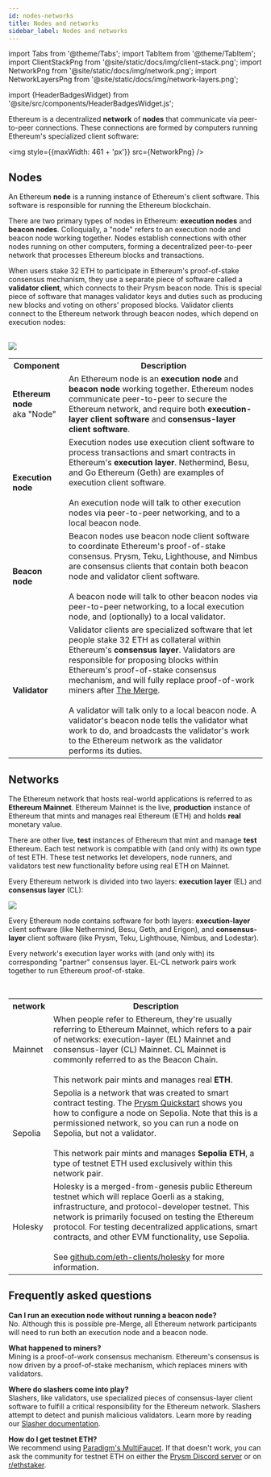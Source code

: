 ```yaml
---
id: nodes-networks
title: Nodes and networks
sidebar_label: Nodes and networks
---
```


import Tabs from '@theme/Tabs';
import TabItem from '@theme/TabItem';
import ClientStackPng from '@site/static/docs/img/client-stack.png';
import NetworkPng from '@site/static/docs/img/network.png';
import NetworkLayersPng from '@site/static/docs/img/network-layers.png';

import {HeaderBadgesWidget} from '@site/src/components/HeaderBadgesWidget.js';

<HeaderBadgesWidget />

Ethereum is a decentralized **network** of **nodes** that communicate via peer-to-peer connections. These connections are formed by computers running Ethereum's specialized client software:

<img style={{maxWidth: 461 + 'px'}} src={NetworkPng} /> 


## Nodes

An Ethereum **node** is a running instance of Ethereum's client software. This software is responsible for running the Ethereum blockchain. 

There are two primary types of nodes in Ethereum: **execution nodes** and **beacon nodes**. Colloquially, a "node" refers to an execution node and beacon node working together. Nodes establish connections with other nodes running on other computers, forming a decentralized peer-to-peer network that processes Ethereum blocks and transactions.

When users stake 32 ETH to participate in Ethereum's proof-of-stake consensus mechanism, they use a separate piece of software called a **validator client**, which connects to their Prysm beacon node. This is special piece of software that manages validator keys and duties such as producing new blocks and voting on others' proposed blocks. Validator clients connect to the Ethereum network through beacon nodes, which depend on execution nodes:

<br />

<img src={ClientStackPng} /> 

<br />

<table>
    <tbody>
      <tr>
          <th style={{minWidth: 170 + 'px'}}>Component</th> 
          <th>Description</th>
      </tr>
      <tr>
        <td><strong>Ethereum node</strong><br />aka "Node"</td>
        <td>An Ethereum node is an <strong>execution node</strong> and <strong>beacon node</strong> working together. Ethereum nodes communicate peer-to-peer to secure the Ethereum network, and require both <strong>execution-layer client software</strong> and <strong>consensus-layer client software</strong>.</td>
      </tr> 
      <tr>
        <td><strong>Execution node</strong></td>
        <td>Execution nodes use execution client software to process transactions and smart contracts in Ethereum's <strong>execution layer</strong>. Nethermind, Besu, and Go Ethereum (Geth) are examples of execution client software.<br /> <br />An execution node will talk to other execution nodes via peer-to-peer networking, and to a local beacon node.</td>
      </tr>
      <tr>
        <td><strong>Beacon node</strong></td>
        <td>Beacon nodes use beacon node client software to coordinate Ethereum's proof-of-stake consensus. Prysm, Teku, Lighthouse, and Nimbus are consensus clients that contain both beacon node and validator client software. <br /> <br />A beacon node will talk to other beacon nodes via peer-to-peer networking, to a local execution node, and (optionally) to a local validator.</td>
      </tr>
      <tr>
        <td><strong>Validator</strong></td>
        <td>Validator clients are specialized software that let people stake 32 ETH as collateral within Ethereum's <strong>consensus layer</strong>. Validators are responsible for proposing blocks within Ethereum's proof-of-stake consensus mechanism, and will fully replace proof-of-work miners after <a href='https://ethereum.org/en/upgrades/merge/'>The Merge</a>. <br /> <br />A validator will talk only to a local beacon node. A validator's beacon node tells the validator what work to do, and broadcasts the validator's work to the Ethereum network as the validator performs its duties.</td>
      </tr>
    </tbody>
</table>


## Networks

The Ethereum network that hosts real-world applications is referred to as **Ethereum Mainnet**. Ethereum Mainnet is the live, **production** instance of Ethereum that mints and manages real Ethereum (ETH) and holds **real** monetary value.

There are other live, **test** instances of Ethereum that mint and manage **test** Ethereum. Each test network is compatible with (and only with) its own type of test ETH. These test networks let developers, node runners, and validators test new functionality before using real ETH on Mainnet.

Every Ethereum network is divided into two layers: **execution layer** (EL) and **consensus layer** (CL):

<img src={NetworkLayersPng} /> 

<br />

Every Ethereum node contains software for both layers: **execution-layer** client software (like Nethermind, Besu, Geth, and Erigon), and **consensus-layer** client software (like Prysm, Teku, Lighthouse, Nimbus, and Lodestar).

Every network's execution layer works with (and only with) its corresponding "partner" consensus layer. EL-CL network pairs work together to run Ethereum proof-of-stake.

<br />

<table>
    <tr>
        <th style={{minWidth: 160 + 'px'}}>network</th> 
        <th>Description</th>
    </tr>
    <tr>
      <td>Mainnet</td>
      <td>When people refer to Ethereum, they're usually referring to Ethereum Mainnet, which refers to a pair of networks: execution-layer (EL) Mainnet and consensus-layer (CL) Mainnet. CL Mainnet is commonly referred to as the Beacon Chain.<br/><br/>This network pair mints and manages real <strong>ETH</strong>.</td>
    </tr> 
    <tr>
      <td>Sepolia</td>
      <td>Sepolia is a network that was created to smart contract testing. The <a href='../install/install-with-script'>Prysm Quickstart</a> shows you how to configure a node on Sepolia. Note that this is a permissioned network, so you can run a node on Sepolia, but not a validator.<br/><br/>This network pair mints and manages <strong>Sepolia ETH</strong>, a type of testnet ETH used exclusively within this network pair.</td>
    </tr>
    <tr>
      <td>Holesky</td>
      <td>Holesky is a merged-from-genesis public Ethereum testnet which will replace Goerli as a
      staking, infrastructure, and protocol-developer testnet. This network is primarily focused on
      testing the Ethereum protocol. For testing decentralized applications, smart contracts, and
      other EVM functionality, use Sepolia. <br/><br/> See <a
      href="https://github.com/eth-clients/holesky">github.com/eth-clients/holesky</a> for more
      information.</td>
    </tr>
</table>



## Frequently asked questions

**Can I run an execution node without running a beacon node?** <br/>
No. Although this is possible pre-Merge, all Ethereum network participants will need to run both an execution node and a beacon node.

**What happened to miners?** <br/>
Mining is a proof-of-work consensus mechanism. Ethereum's consensus is now driven by a proof-of-stake mechanism, which replaces miners with validators.

**Where do slashers come into play?** <br/>
Slashers, like validators, use specialized pieces of consensus-layer client software to fulfill a critical responsibility for the Ethereum network. Slashers attempt to detect and punish malicious validators. Learn more by reading our [Slasher documentation](../prysm-usage/slasher.md).

**How do I get testnet ETH?** <br/>
We recommend using [Paradigm's MultiFaucet](https://faucet.paradigm.xyz/). If that doesn't work, you can ask the community for testnet ETH on either the [Prysm Discord server](https://discord.gg/prysmaticlabs) or on [r/ethstaker](https://www.reddit.com/r/ethstaker).


